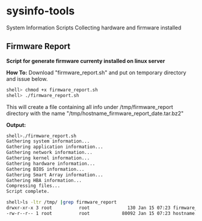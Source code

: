 # sysinfo-tools
System Information Scripts
Collecting hardware and firmware installed

## Firmware Report
**Script for generate firmware currenty installed on linux server**

**How To:** Download "firmware_report.sh" and put on temporary directory and issue below.
```bash
shell> chmod +x firmware_report.sh
shell> ./firmware_report.sh
```
This will create a file containing all info under /tmp/firmware_report directory with the name "/tmp/hostname_firmware_report_date.tar.bz2"

**Output:** 
```bash
shell>./firmware_report.sh
Gathering system information...
Gathering application information...
Gathering network information...
Gathering kernel information...
Gathering hardware information...
Gathering BIOS information...
Gathering Smart Array information...
Gathering HBA information...
Compressing files...
Script complete.

shell>ls -ltr /tmp/ |grep firmware_report
drwxr-xr-x 3 root          root              130 Jan 15 07:23 firmware_report
-rw-r--r-- 1 root          root            80092 Jan 15 07:23 hostname.example.com_firmware_report_2018-01-15.tar.bz2
```
